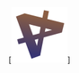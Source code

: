 [![Ieris](https://github.com/FR0E6HNIZCLL02SUMFWY/Ieris-Remastered/blob/master/icon/s_ico.png?raw=true)]

